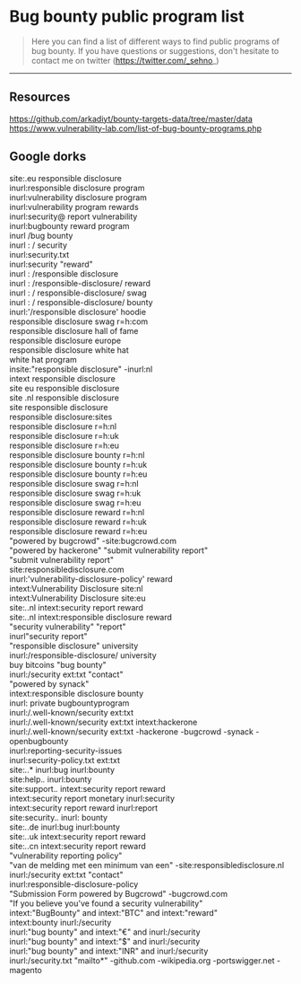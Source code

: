 # Bug bounty public program list  
> Here you can find a list of different ways to find public programs of bug bounty.
If you have questions or suggestions, don't hesitate to contact me on twitter (https://twitter.com/_sehno_)  

***

## Resources  
https://github.com/arkadiyt/bounty-targets-data/tree/master/data
https://www.vulnerability-lab.com/list-of-bug-bounty-programs.php


## Google dorks  
site:.eu responsible disclosure  
inurl:responsible disclosure program  
inurl:vulnerability disclosure program  
inurl:vulnerability program rewards  
inurl:security@ report vulnerability  
inurl:bugbounty reward program  
inurl /bug bounty  
inurl : / security  
inurl:security.txt  
inurl:security "reward"  
inurl : /responsible disclosure  
inurl : /responsible-disclosure/ reward  
inurl : / responsible-disclosure/ swag  
inurl : / responsible-disclosure/ bounty  
inurl:'/responsible disclosure' hoodie  
responsible disclosure swag r=h:com  
responsible disclosure hall of fame  
responsible disclosure europe  
responsible disclosure white hat  
white hat program  
insite:"responsible disclosure" -inurl:nl  
intext responsible disclosure  
site eu responsible disclosure  
site .nl responsible disclosure  
site responsible disclosure  
responsible disclosure:sites  
responsible disclosure r=h:nl  
responsible disclosure r=h:uk  
responsible disclosure r=h:eu  
responsible disclosure bounty r=h:nl  
responsible disclosure bounty r=h:uk  
responsible disclosure bounty r=h:eu  
responsible disclosure swag r=h:nl  
responsible disclosure swag r=h:uk  
responsible disclosure swag r=h:eu  
responsible disclosure reward r=h:nl  
responsible disclosure reward r=h:uk  
responsible disclosure reward r=h:eu  
"powered by bugcrowd" -site:bugcrowd.com  
"powered by hackerone" "submit vulnerability report"  
"submit vulnerability report"  
site:responsibledisclosure.com  
inurl:'vulnerability-disclosure-policy' reward  
intext:Vulnerability Disclosure site:nl  
intext:Vulnerability Disclosure site:eu  
site:*.*.nl intext:security report reward  
site:*.*.nl intext:responsible disclosure reward  
"security vulnerability" "report"  
inurl"security report"  
"responsible disclosure" university  
inurl:/responsible-disclosure/ university  
buy bitcoins "bug bounty"  
inurl:/security ext:txt "contact"  
"powered by synack"  
intext:responsible disclosure bounty  
inurl: private bugbountyprogram  
inurl:/.well-known/security ext:txt  
inurl:/.well-known/security ext:txt intext:hackerone  
inurl:/.well-known/security ext:txt -hackerone -bugcrowd -synack -openbugbounty  
inurl:reporting-security-issues  
inurl:security-policy.txt ext:txt  
site:*.*.* inurl:bug inurl:bounty  
site:help.*.* inurl:bounty  
site:support.*.* intext:security report reward  
intext:security report monetary inurl:security   
intext:security report reward inurl:report  
site:security.*.* inurl: bounty  
site:*.*.de inurl:bug inurl:bounty  
site:*.*.uk intext:security report reward  
site:*.*.cn intext:security report reward  
"vulnerability reporting policy"  
"van de melding met een minimum van een" -site:responsibledisclosure.nl  
inurl:/security ext:txt "contact"  
inurl:responsible-disclosure-policy  
"Submission Form powered by Bugcrowd" -bugcrowd.com  
"If you believe you've found a security vulnerability"  
intext:"BugBounty" and intext:"BTC" and intext:"reward"  
intext:bounty inurl:/security  
inurl:"bug bounty" and intext:"€" and inurl:/security  
inurl:"bug bounty" and intext:"$" and inurl:/security  
inurl:"bug bounty" and intext:"INR" and inurl:/security  
inurl:/security.txt "mailto*" -github.com  -wikipedia.org -portswigger.net -magento  

 

